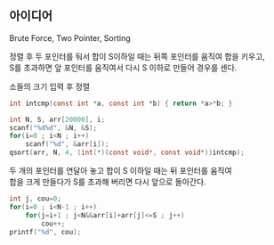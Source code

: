 ## 아이디어
Brute Force, Two Pointer, Sorting

정렬 후 두 포인터를 둬서 합이 S이하일 때는 뒤쪽 포인터를 움직여 합을 키우고,  
S를 초과하면 앞 포인터를 움직여서 다시 S 이하로 만들어 경우를 센다.

소들의 크기 입력 후 정렬
```c
int intcmp(const int *a, const int *b) { return *a>*b; }

int N, S, arr[20000], i;
scanf("%d%d", &N, &S);
for(i=0 ; i<N ; i++)
	scanf("%d", &arr[i]);
qsort(arr, N, 4, (int(*)(const void*, const void*))intcmp);
```
두 개의 포인터를 연달아 놓고 합이 S 이하일 때는 뒤 포인터를 움직여  
합을 크게 만들다가 S를 초과해 버리면 다시 앞으로 돌아간다.
```c
int j, cou=0;
for(i=0 ; i<N-1 ; i++)
	for(j=i+1 ; j<N&&arr[i]+arr[j]<=S ; j++)
		cou++;
printf("%d", cou);
```